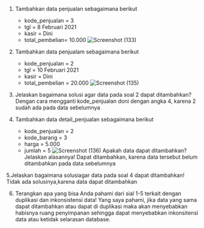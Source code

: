 1. Tambahkan data penjualan sebagaimana berikut
   - kode_penjualan = 3
   - tgl            = 8 Februari 2021
   - kasir          = Dini
   - total_pembelian= 10.000
  ![Screenshot (133)](https://github.com/sitimilana/learn-database-phpmyadmin/assets/160199567/d101f77c-1b10-493e-a981-2dc4612a5daf)

2. Tambahkan data penjualam sebagaimana berikut
   - kode_penjualan  = 2
   - tgl             = 10 Februari 2021
   - kasir           = Dini
   - total_pembelian = 20.000
  ![Screenshot (135)](https://github.com/sitimilana/learn-database-phpmyadmin/assets/160199567/ccfd540b-4854-422f-96b0-b8f1c03a136c)

3. Jelaskan bagaimana solusi agar data pada soal 2 dapat ditambahkan?
   Dengan cara mengganti kode_penjualan doni dengan angka 4, karena 2 sudah ada pada data sebelumnya
   
4. Tambahkan data detail_penjualan sebagaimana berikut
   - kode_penjualan   = 2
   - kode_barang      = 3
   - harga            = 5.000
   - jumlah           = 5
  ![Screenshot (136)](https://github.com/sitimilana/learn-database-phpmyadmin/assets/160199567/d4897ad4-7819-41eb-89f3-3328474a37b8)
  Apakah data dapat ditambahkan?Jelaskan alasannya!
  Dapat ditambahkan, karena data tersebut belum ditambahkan pada data sebelumnya

5.Jelaskan bagaimana solusiagar data pada soal 4 dapat ditambahkan!
  Tidak ada solusinya,karena data dapat ditambahkan 

6. Terangkan apa yang bisa Anda pahami dari sial 1-5 terkait dengan duplikasi dan inkonsistensi data!
   Yang saya pahami, jika data yang sama dapat ditambahkan atau dapat di duplikasi maka akan menyebabkan habisnya ruang penyimpanan sehingga dapat menyebabkan inkonsitensi data atau ketidak selarasan database. 

